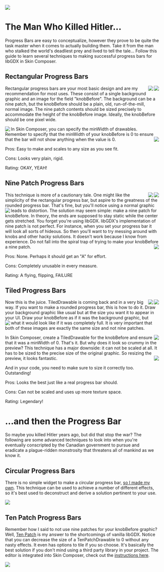 ![](https://ray3k.files.wordpress.com/2019/05/untitled-1.png)

# The Man Who Killed Hitler...

Progress Bars are easy to conceptualize, however they prove to be quite the task master when it comes to actually building them. Take it from the man who stalked the world's deadliest prey and lived to tell the tale... Follow this guide to learn several techniques to making successful progress bars for libGDX in Skin Composer.

## Rectangular Progress Bars
<img align="right" src="https://ray3k.files.wordpress.com/2019/05/rectangular-background.9.png"> <img align="right" src="https://ray3k.files.wordpress.com/2019/05/rectangular-knobbefore.png">Rectangular progress bars are your most basic design and are my recommendation for most uses. These consist of a single background graphic and an image for the field "knobBefore". The background can be a nine patch, but the knobBefore should be a plain, old, run-of-the-mill, normal image. The nine patch contents should be sized precisely to accommodate the height of the knobBefore image. Ideally, the knobBefore should be one pixel wide.

<img align="left" src="https://ray3k.files.wordpress.com/2019/05/ezgif.com-crop.gif">In Skin Composer, you can specify the minWidth of drawables. Remember to specify that the minWidth of your knobBefore is 0 to ensure that the bar will not show anything when the value is 0.<img align="right" src="https://ray3k.files.wordpress.com/2019/05/ezgif.com-crop-1.gif">

Pros: Easy to make and scales to any size as you see fit.

Cons: Looks very plain, rigid.

Rating: OKAY, YEAH!

## Nine Patch Progress Bars

<img align="right" src="https://ray3k.files.wordpress.com/2019/05/nine-patch-knobbefore.9-1.png"> <img align="right" src="https://ray3k.files.wordpress.com/2019/05/nine-patch-background.9-1.png">This technique is more of a cautionary tale. One might like the simplicity of the rectangular progress bar, but aspire to the greatness of the rounded progress bar. That's fine, but you'll notice using a normal graphic leads to distortion. <img align="left" src="https://ray3k.files.wordpress.com/2019/05/y8ff2o7k3k.gif">The solution may seem simple: make a nine patch for knobBefore. In theory, the ends are supposed to stay static while the center gets stretched. You forget you're using libGDX. libGDX's implementation of nine patch is not perfect. For instance, when you set your progress bar it will look all sorts of hideous. So then you'll want to try messing around with knobs and other hacky solutions. It doesn't work because I know from experience. Do not fall into the spiral trap of trying to make your knobBefore a nine patch. <img align="right" src="https://ray3k.files.wordpress.com/2019/05/ct4t8arq1w.gif"> 

Pros: None. Perhaps it should get an "A" for effort.

Cons: Completely unusable in every measure.

Rating: A flying, flipping, FAILURE

## Tiled Progress Bars

<img align="right" src="https://ray3k.files.wordpress.com/2019/05/tiled-knobbefore.png"> <img align="right" src="https://ray3k.files.wordpress.com/2019/05/tiled-background.png"> Now this is the juice. TiledDrawable is coming back and in a very big way. If you want to make a rounded progress bar, this is how to do it. Draw your background graphic like usual but at the size you want it to appear in your UI. Draw your knobBefore as if it was the background graphic, but what it would look like if it was completely full. <img align="left" src="https://ray3k.files.wordpress.com/2019/05/ezgif.com-crop-2.gif">It is very important that both of these images are exactly the same size and not nine patches.

<img align="right" src="https://ray3k.files.wordpress.com/2019/05/ay0d8h5hpb.gif">In Skin Composer, create a TiledDrawable for the knobBefore and ensure that it was a minWidth of 0. That's it. But why does it look so crummy in the preview? This technique has a major downside: it can not be scaled at all. It has to be sized to the precise size of the original graphic. So resizing the preview, it looks fantastic.<img align="right" src="https://ray3k.files.wordpress.com/2019/05/qiqailngd4.gif">

And in your code, you need to make sure to size it correctly too. Outstanding!

Pros: Looks the best just like a real progress bar should.

Cons: Can not be scaled and uses up more texture space.

Rating: Legendary!

# ...and then the Progress Bar

So maybe you killed Hitler years ago, but did that stop the war? The following are some advanced techniques to look into when you're eventually conscripted by the Canadian government to pursue and eradicate a plague-ridden monstrosity that threatens all of mankind as we know it. 

## Circular Progress Bars

There is no simple widget to make a circular progress bar, [so I made my own](https://ray3k.wordpress.com/cloud-form-ui-skin-for-libgdx/). This technique can be used to achieve a number of different effects, so it's best used to deconstruct and derive a solution pertinent to your use.

![](https://ray3k.files.wordpress.com/2019/05/ezgif.com-crop-3.gif)

## Ten Patch Progress Bars

Remember how I said to not use nine patches for your knobBefore graphic? Well, [Ten Patch](https://github.com/raeleus/TenPatch) is my answer to the shortcomings of vanilla libGDX. Notice that you can decrease the size of a TenPatchDrawable to 0 without any nasty effects. It even has options to tile if you so choose. It's basically the best solution if you don't mind using a third party library in your project. The editor is integrated into Skin Composer, check out the [instructions here](https://github.com/raeleus/skin-composer/wiki/Ten-Patches).

![](https://ray3k.files.wordpress.com/2019/05/ezgif.com-crop-4.gif)